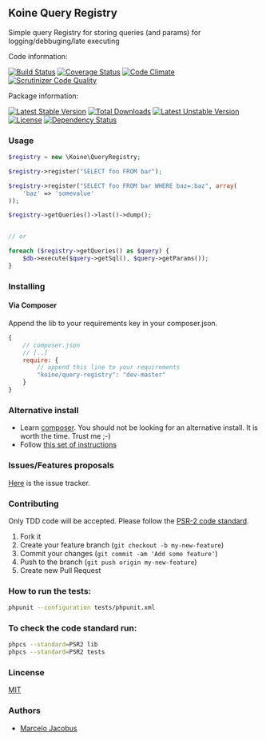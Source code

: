Koine Query Registry
--------------------------------------------------------------------------------

Simple query Registry for storing queries (and params) for logging/debbuging/late executing

Code information:

[![Build Status](https://travis-ci.org/koinephp/QueryRegistry.png?branch=master)](https://travis-ci.org/koinephp/QueryRegistry)
[![Coverage Status](https://coveralls.io/repos/koinephp/QueryRegistry/badge.png)](https://coveralls.io/r/koinephp/QueryRegistry)
[![Code Climate](https://codeclimate.com/github/koinephp/QueryRegistry.png)](https://codeclimate.com/github/koinephp/QueryRegistry)
[![Scrutinizer Code Quality](https://scrutinizer-ci.com/g/koinephp/QueryRegistry/badges/quality-score.png?b=master)](https://scrutinizer-ci.com/g/koinephp/QueryRegistry/?branch=master)

Package information:

[![Latest Stable Version](https://poser.pugx.org/koine/query-registry/v/stable.svg)](https://packagist.org/packages/koine/query-registry)
[![Total Downloads](https://poser.pugx.org/koine/query-registry/downloads.svg)](https://packagist.org/packages/koine/query-registry)
[![Latest Unstable Version](https://poser.pugx.org/koine/query-registry/v/unstable.svg)](https://packagist.org/packages/koine/query-registry)
[![License](https://poser.pugx.org/koine/query-registry/license.svg)](https://packagist.org/packages/koine/query-registry)
[![Dependency Status](https://gemnasium.com/koinephp/QueryRegistry.png)](https://gemnasium.com/koinephp/QueryRegistry)

### Usage

```php
$registry = new \Koine\QueryRegistry;

$registry->register("SELECT foo FROM bar");

$registry->register("SELECT foo FROM bar WHERE baz=:baz", array(
    'baz' => 'somevalue'
));

$registry->getQueries()->last()->dump();


// or

foreach ($registry->getQueries() as $query) {
    $db->execute($query->getSql(), $query->getParams());
}
```

### Installing

#### Via Composer
Append the lib to your requirements key in your composer.json.

```javascript
{
    // composer.json
    // [..]
    require: {
        // append this line to your requirements
        "koine/query-registry": "dev-master"
    }
}
```

### Alternative install
- Learn [composer](https://getcomposer.org). You should not be looking for an alternative install. It is worth the time. Trust me ;-)
- Follow [this set of instructions](#installing-via-composer)

### Issues/Features proposals

[Here](https://github.com/koinephp/QueryRegistry/issues) is the issue tracker.

### Contributing

Only TDD code will be accepted. Please follow the [PSR-2 code standard](https://github.com/php-fig/fig-standards/blob/master/accepted/PSR-2-coding-style-guide.md).

1. Fork it
2. Create your feature branch (`git checkout -b my-new-feature`)
3. Commit your changes (`git commit -am 'Add some feature'`)
4. Push to the branch (`git push origin my-new-feature`)
5. Create new Pull Request

### How to run the tests:

```bash
phpunit --configuration tests/phpunit.xml
```

### To check the code standard run:

```bash
phpcs --standard=PSR2 lib
phpcs --standard=PSR2 tests
```

### Lincense
[MIT](MIT-LICENSE)

### Authors

- [Marcelo Jacobus](https://github.com/mjacobus)

